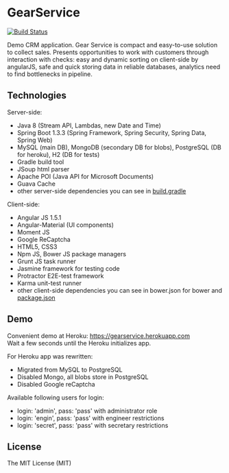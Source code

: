 # GearService
[![Build Status](https://travis-ci.org/Nandtel/gear-service.svg?branch=master)](https://travis-ci.org/Nandtel/GearService)

Demo CRM application. Gear Service is compact and easy-to-use solution to collect sales. Presents opportunities to work with customers through interaction with checks: easy and dynamic sorting on client-side by angularJS, safe and quick storing data in reliable databases, analytics need to find bottlenecks in pipeline.

## Technologies
Server-side:
- Java 8 (Stream API, Lambdas, new Date and Time)
- Spring Boot 1.3.3 (Spring Framework, Spring Security, Spring Data, Spring Web)
- MySQL (main DB), MongoDB (secondary DB for blobs), PostgreSQL (DB for heroku), H2 (DB for tests)
- Gradle build tool
- JSoup html parser
- Apache POI (Java API for Microsoft Documents)
- Guava Cache
- other server-side dependencies you can see in [build.gradle](build.gradle)

Client-side:
- Angular JS 1.5.1
- Angular-Material (UI components)
- Moment JS
- Google ReCaptcha
- HTML5, CSS3
- Npm JS, Bower JS package managers
- Grunt JS task runner
- Jasmine framework for testing code
- Protractor E2E-test framework
- Karma unit-test runner
- other client-side dependencies you can see in bower.json for bower and [package.json](package.json)

## Demo
Сonvenient demo at Heroku: https://gearservice.herokuapp.com <br />
Wait a few seconds until the Heroku initializes app. 

For Heroku app was rewritten:
- Migrated from MySQL to PostgreSQL
- Disabled Mongo, all blobs store in PostgreSQL
- Disabled Google reCaptcha

Available following users for login:
- login: 'admin', pass: 'pass' with administrator role
- login: 'engin', pass: 'pass' with engineer restrictions
- login: 'secret', pass: 'pass' with secretary restrictions

## License
The MIT License (MIT)

